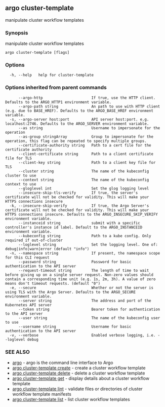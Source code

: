 ## argo cluster-template

manipulate cluster workflow templates

### Synopsis

manipulate cluster workflow templates

```
argo cluster-template [flags]
```

### Options

```
  -h, --help   help for cluster-template
```

### Options inherited from parent commands

```
      --argo-http                      If true, use the HTTP client. Defaults to the ARGO_HTTP1 environment variable.
      --argo-path string               An path to use with HTTP client (e.g. due to BASE_HREF). Defaults to the ARGO_BASE_HREF environment variable.
  -s, --argo-server host:port          API server host:port. e.g. localhost:2746. Defaults to the ARGO_SERVER environment variable.
      --as string                      Username to impersonate for the operation
      --as-group stringArray           Group to impersonate for the operation, this flag can be repeated to specify multiple groups.
      --certificate-authority string   Path to a cert file for the certificate authority
      --client-certificate string      Path to a client certificate file for TLS
      --client-key string              Path to a client key file for TLS
      --cluster string                 The name of the kubeconfig cluster to use
      --context string                 The name of the kubeconfig context to use
      --gloglevel int                  Set the glog logging level
      --insecure-skip-tls-verify       If true, the server's certificate will not be checked for validity. This will make your HTTPS connections insecure
  -k, --insecure-skip-verify           If true, the Argo Server's certificate will not be checked for validity. This will make your HTTPS connections insecure. Defaults to the ARGO_INSECURE_SKIP_VERIFY environment variable.
      --instanceid string              submit with a specific controller's instance id label. Default to the ARGO_INSTANCEID environment variable.
      --kubeconfig string              Path to a kube config. Only required if out-of-cluster
      --loglevel string                Set the logging level. One of: debug|info|warn|error (default "info")
  -n, --namespace string               If present, the namespace scope for this CLI request
      --password string                Password for basic authentication to the API server
      --request-timeout string         The length of time to wait before giving up on a single server request. Non-zero values should contain a corresponding time unit (e.g. 1s, 2m, 3h). A value of zero means don't timeout requests. (default "0")
  -e, --secure                         Whether or not the server is using TLS with the Argo Server. Defaults to the ARGO_SECURE environment variable.
      --server string                  The address and port of the Kubernetes API server
      --token string                   Bearer token for authentication to the API server
      --user string                    The name of the kubeconfig user to use
      --username string                Username for basic authentication to the API server
  -v, --verbose                        Enabled verbose logging, i.e. --loglevel debug
```

### SEE ALSO

* [argo](argo.md)	 - argo is the command line interface to Argo
* [argo cluster-template create](argo_cluster-template_create.md)	 - create a cluster workflow template
* [argo cluster-template delete](argo_cluster-template_delete.md)	 - delete a cluster workflow template
* [argo cluster-template get](argo_cluster-template_get.md)	 - display details about a cluster workflow template
* [argo cluster-template lint](argo_cluster-template_lint.md)	 - validate files or directories of cluster workflow template manifests
* [argo cluster-template list](argo_cluster-template_list.md)	 - list cluster workflow templates

